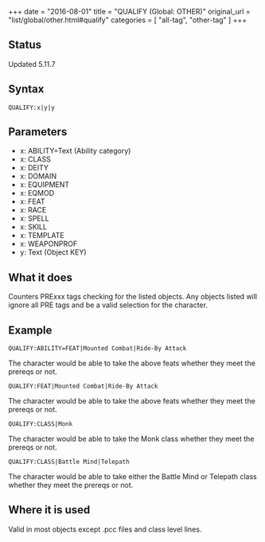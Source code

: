 +++
date = "2016-08-01"
title = "QUALIFY (Global: OTHER)"
original_url = "list/global/other.html#qualify"
categories = [ "all-tag", "other-tag" ]
+++

## Status

Updated 5.11.7

## Syntax

`QUALIFY:x|y|y`

## Parameters

-   x: ABILITY=Text (Ability category)
-   x: CLASS
-   x: DEITY
-   x: DOMAIN
-   x: EQUIPMENT
-   x: EQMOD
-   x: FEAT
-   x: RACE
-   x: SPELL
-   x: SKILL
-   x: TEMPLATE
-   x: WEAPONPROF
-   y: Text (Object KEY)



What it does
------------

Counters PRExxx tags checking for the listed objects. Any objects listed
will ignore all PRE tags and be a valid selection for the character.

Example
-------

`QUALIFY:ABILITY=FEAT|Mounted Combat|Ride-By Attack`

The character would be able to take the above feats whether they meet
the prereqs or not.

`QUALIFY:FEAT|Mounted Combat|Ride-By Attack`

The character would be able to take the above feats whether they meet
the prereqs or not.

`QUALIFY:CLASS|Monk`

The character would be able to take the Monk class whether they meet the
prereqs or not.

`QUALIFY:CLASS|Battle Mind|Telepath`

The character would be able to take either the Battle Mind or Telepath
class whether they meet the prereqs or not.

Where it is used
----------------

Valid in most objects except .pcc files and class level lines.

